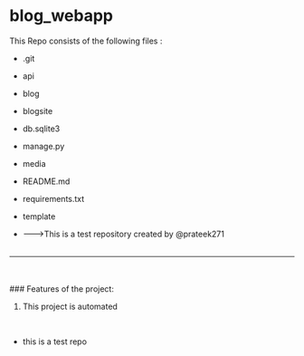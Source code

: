 # blog_webapp
This Repo consists of the following files :
- .git
- api
- blog
- blogsite
- db.sqlite3
- manage.py
- media
- README.md
- requirements.txt
- template




- --->This is a test repository created by @prateek271
<br><br>
---
<br><br>###	Features of the project:
<br>
1. This project is automated
<br>


- this is a test repo